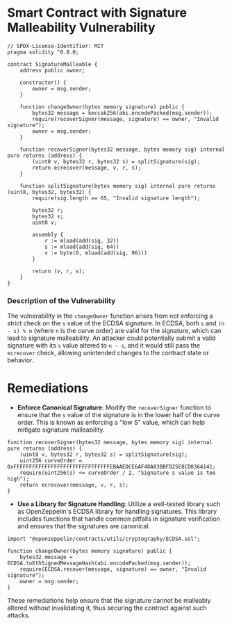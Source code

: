 # Smart Contract with Signature Malleability Vulnerability

```solidity
// SPDX-License-Identifier: MIT
pragma solidity ^0.8.0;

contract SignatureMalleable {
    address public owner;

    constructor() {
        owner = msg.sender;
    }

    function changeOwner(bytes memory signature) public {
        bytes32 message = keccak256(abi.encodePacked(msg.sender));
        require(recoverSigner(message, signature) == owner, "Invalid signature");
        owner = msg.sender;
    }

    function recoverSigner(bytes32 message, bytes memory sig) internal pure returns (address) {
        (uint8 v, bytes32 r, bytes32 s) = splitSignature(sig);
        return ecrecover(message, v, r, s);
    }

    function splitSignature(bytes memory sig) internal pure returns (uint8, bytes32, bytes32) {
        require(sig.length == 65, "Invalid signature length");

        bytes32 r;
        bytes32 s;
        uint8 v;

        assembly {
            r := mload(add(sig, 32))
            s := mload(add(sig, 64))
            v := byte(0, mload(add(sig, 96)))
        }

        return (v, r, s);
    }
}
```

### Description of the Vulnerability
The vulnerability in the `changeOwner` function arises from not enforcing a strict check on the `s` value of the ECDSA signature. In ECDSA, both `s` and `(n - s) % n` (where `n` is the curve order) are valid for the signature, which can lead to signature malleability. An attacker could potentially submit a valid signature with its `s` value altered to `n - s`, and it would still pass the `ecrecover` check, allowing unintended changes to the contract state or behavior.

# Remediations

- **Enforce Canonical Signature**: Modify the `recoverSigner` function to ensure that the `s` value of the signature is in the lower half of the curve order. This is known as enforcing a "low S" value, which can help mitigate signature malleability.

```solidity
function recoverSigner(bytes32 message, bytes memory sig) internal pure returns (address) {
    (uint8 v, bytes32 r, bytes32 s) = splitSignature(sig);
    uint256 curveOrder = 0xFFFFFFFFFFFFFFFFFFFFFFFFFFFFFFFEBAAEDCE6AF48A03BBFD25E8CD0364141;
    require(uint256(s) <= curveOrder / 2, "Signature s value is too high");
    return ecrecover(message, v, r, s);
}
```

- **Use a Library for Signature Handling**: Utilize a well-tested library such as OpenZeppelin's ECDSA library for handling signatures. This library includes functions that handle common pitfalls in signature verification and ensures that the signatures are canonical.

```solidity
import "@openzeppelin/contracts/utils/cryptography/ECDSA.sol";

function changeOwner(bytes memory signature) public {
    bytes32 message = ECDSA.toEthSignedMessageHash(abi.encodePacked(msg.sender));
    require(ECDSA.recover(message, signature) == owner, "Invalid signature");
    owner = msg.sender;
}
```

These remediations help ensure that the signature cannot be malleably altered without invalidating it, thus securing the contract against such attacks.